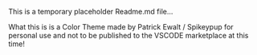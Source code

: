 This is a temporary placeholder Readme.md file...

What this is is a Color Theme made by Patrick Ewalt / Spikeypup for personal use and not to be published to the VSCODE marketplace at this time!